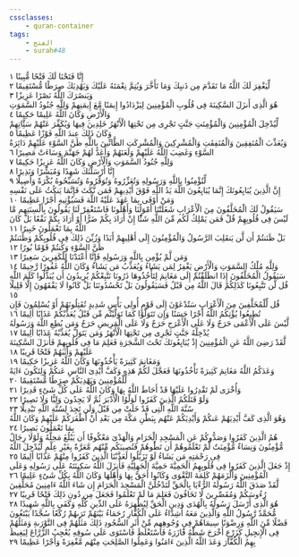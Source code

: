 ```yaml
---
cssclasses:
    - quran-container
tags:
    - الفتح
    - surah#48
---
```


إِنَّا فَتَحْنَا لَكَ فَتْحًا مُّبِينًا  ١<br>
لِّيَغْفِرَ لَكَ اللَّهُ مَا تَقَدَّمَ مِن ذَنبِكَ وَمَا تَأَخَّرَ وَيُتِمَّ نِعْمَتَهُ عَلَيْكَ وَيَهْدِيَكَ صِرَطًا مُّسْتَقِيمًا  ٢<br>
وَيَنصُرَكَ اللَّهُ نَصْرًا عَزِيزًا  ٣<br>
هُوَ الَّذِى أَنزَلَ السَّكِينَةَ فِى قُلُوبِ الْمُؤْمِنِينَ لِيَزْدَادُوا إِيمَنًا مَّعَ إِيمَنِهِمْ وَلِلَّهِ جُنُودُ السَّمَوَتِ وَالْأَرْضِ وَكَانَ اللَّهُ عَلِيمًا حَكِيمًا  ٤<br>
لِّيُدْخِلَ الْمُؤْمِنِينَ وَالْمُؤْمِنَتِ جَنَّتٍ تَجْرِى مِن تَحْتِهَا الْأَنْهَرُ خَلِدِينَ فِيهَا وَيُكَفِّرَ عَنْهُمْ سَئَِّاتِهِمْ وَكَانَ ذَلِكَ عِندَ اللَّهِ فَوْزًا عَظِيمًا  ٥<br>
وَيُعَذِّبَ الْمُنَفِقِينَ وَالْمُنَفِقَتِ وَالْمُشْرِكِينَ وَالْمُشْرِكَتِ الظَّانِّينَ بِاللَّهِ ظَنَّ السَّوْءِ عَلَيْهِمْ دَائِرَةُ السَّوْءِ وَغَضِبَ اللَّهُ عَلَيْهِمْ وَلَعَنَهُمْ وَأَعَدَّ لَهُمْ جَهَنَّمَ وَسَاءَتْ مَصِيرًا  ٦<br>
وَلِلَّهِ جُنُودُ السَّمَوَتِ وَالْأَرْضِ وَكَانَ اللَّهُ عَزِيزًا حَكِيمًا  ٧<br>
إِنَّا أَرْسَلْنَكَ شَهِدًا وَمُبَشِّرًا وَنَذِيرًا  ٨<br>
لِّتُؤْمِنُوا بِاللَّهِ وَرَسُولِهِ وَتُعَزِّرُوهُ وَتُوَقِّرُوهُ وَتُسَبِّحُوهُ بُكْرَةً وَأَصِيلًا  ٩<br>
إِنَّ الَّذِينَ يُبَايِعُونَكَ إِنَّمَا يُبَايِعُونَ اللَّهَ يَدُ اللَّهِ فَوْقَ أَيْدِيهِمْ فَمَن نَّكَثَ فَإِنَّمَا يَنكُثُ عَلَى نَفْسِهِ وَمَنْ أَوْفَى بِمَا عَهَدَ عَلَيْهُ اللَّهَ فَسَيُؤْتِيهِ أَجْرًا عَظِيمًا  ١۰<br>
سَيَقُولُ لَكَ الْمُخَلَّفُونَ مِنَ الْأَعْرَابِ شَغَلَتْنَا أَمْوَلُنَا وَأَهْلُونَا فَاسْتَغْفِرْ لَنَا يَقُولُونَ بِأَلْسِنَتِهِم مَّا لَيْسَ فِى قُلُوبِهِمْ قُلْ فَمَن يَمْلِكُ لَكُم مِّنَ اللَّهِ شَئًْا إِنْ أَرَادَ بِكُمْ ضَرًّا أَوْ أَرَادَ بِكُمْ نَفْعًا بَلْ كَانَ اللَّهُ بِمَا تَعْمَلُونَ خَبِيرًا  ١١<br>
بَلْ ظَنَنتُمْ أَن لَّن يَنقَلِبَ الرَّسُولُ وَالْمُؤْمِنُونَ إِلَى أَهْلِيهِمْ أَبَدًا وَزُيِّنَ ذَلِكَ فِى قُلُوبِكُمْ وَظَنَنتُمْ ظَنَّ السَّوْءِ وَكُنتُمْ قَوْمًا بُورًا  ١٢<br>
وَمَن لَّمْ يُؤْمِن بِاللَّهِ وَرَسُولِهِ فَإِنَّا أَعْتَدْنَا لِلْكَفِرِينَ سَعِيرًا  ١٣<br>
وَلِلَّهِ مُلْكُ السَّمَوَتِ وَالْأَرْضِ يَغْفِرُ لِمَن يَشَاءُ وَيُعَذِّبُ مَن يَشَاءُ وَكَانَ اللَّهُ غَفُورًا رَّحِيمًا  ١٤<br>
سَيَقُولُ الْمُخَلَّفُونَ إِذَا انطَلَقْتُمْ إِلَى مَغَانِمَ لِتَأْخُذُوهَا ذَرُونَا نَتَّبِعْكُمْ يُرِيدُونَ أَن يُبَدِّلُوا كَلَمَ اللَّهِ قُل لَّن تَتَّبِعُونَا كَذَلِكُمْ قَالَ اللَّهُ مِن قَبْلُ فَسَيَقُولُونَ بَلْ تَحْسُدُونَنَا بَلْ كَانُوا لَا يَفْقَهُونَ إِلَّا قَلِيلًا  ١٥<br>
قُل لِّلْمُخَلَّفِينَ مِنَ الْأَعْرَابِ سَتُدْعَوْنَ إِلَى قَوْمٍ أُولِى بَأْسٍ شَدِيدٍ تُقَتِلُونَهُمْ أَوْ يُسْلِمُونَ فَإِن تُطِيعُوا يُؤْتِكُمُ اللَّهُ أَجْرًا حَسَنًا وَإِن تَتَوَلَّوْا كَمَا تَوَلَّيْتُم مِّن قَبْلُ يُعَذِّبْكُمْ عَذَابًا أَلِيمًا  ١٦<br>
لَّيْسَ عَلَى الْأَعْمَى حَرَجٌ وَلَا عَلَى الْأَعْرَجِ حَرَجٌ وَلَا عَلَى الْمَرِيضِ حَرَجٌ وَمَن يُطِعِ اللَّهَ وَرَسُولَهُ يُدْخِلْهُ جَنَّتٍ تَجْرِى مِن تَحْتِهَا الْأَنْهَرُ وَمَن يَتَوَلَّ يُعَذِّبْهُ عَذَابًا أَلِيمًا  ١٧<br>
لَّقَدْ رَضِىَ اللَّهُ عَنِ الْمُؤْمِنِينَ إِذْ يُبَايِعُونَكَ تَحْتَ الشَّجَرَةِ فَعَلِمَ مَا فِى قُلُوبِهِمْ فَأَنزَلَ السَّكِينَةَ عَلَيْهِمْ وَأَثَبَهُمْ فَتْحًا قَرِيبًا  ١٨<br>
وَمَغَانِمَ كَثِيرَةً يَأْخُذُونَهَا وَكَانَ اللَّهُ عَزِيزًا حَكِيمًا  ١٩<br>
وَعَدَكُمُ اللَّهُ مَغَانِمَ كَثِيرَةً تَأْخُذُونَهَا فَعَجَّلَ لَكُمْ هَذِهِ وَكَفَّ أَيْدِىَ النَّاسِ عَنكُمْ وَلِتَكُونَ ءَايَةً لِّلْمُؤْمِنِينَ وَيَهْدِيَكُمْ صِرَطًا مُّسْتَقِيمًا  ٢۰<br>
وَأُخْرَى لَمْ تَقْدِرُوا عَلَيْهَا قَدْ أَحَاطَ اللَّهُ بِهَا وَكَانَ اللَّهُ عَلَى كُلِّ شَىْءٍ قَدِيرًا  ٢١<br>
وَلَوْ قَتَلَكُمُ الَّذِينَ كَفَرُوا لَوَلَّوُا الْأَدْبَرَ ثُمَّ لَا يَجِدُونَ وَلِيًّا وَلَا نَصِيرًا  ٢٢<br>
سُنَّةَ اللَّهِ الَّتِى قَدْ خَلَتْ مِن قَبْلُ وَلَن تَجِدَ لِسُنَّةِ اللَّهِ تَبْدِيلًا  ٢٣<br>
وَهُوَ الَّذِى كَفَّ أَيْدِيَهُمْ عَنكُمْ وَأَيْدِيَكُمْ عَنْهُم بِبَطْنِ مَكَّةَ مِن بَعْدِ أَنْ أَظْفَرَكُمْ عَلَيْهِمْ وَكَانَ اللَّهُ بِمَا تَعْمَلُونَ بَصِيرًا  ٢٤<br>
هُمُ الَّذِينَ كَفَرُوا وَصَدُّوكُمْ عَنِ الْمَسْجِدِ الْحَرَامِ وَالْهَدْىَ مَعْكُوفًا أَن يَبْلُغَ مَحِلَّهُ وَلَوْلَا رِجَالٌ مُّؤْمِنُونَ وَنِسَاءٌ مُّؤْمِنَتٌ لَّمْ تَعْلَمُوهُمْ أَن تَطَُٔوهُمْ فَتُصِيبَكُم مِّنْهُم مَّعَرَّةٌ بِغَيْرِ عِلْمٍ لِّيُدْخِلَ اللَّهُ فِى رَحْمَتِهِ مَن يَشَاءُ لَوْ تَزَيَّلُوا لَعَذَّبْنَا الَّذِينَ كَفَرُوا مِنْهُمْ عَذَابًا أَلِيمًا  ٢٥<br>
إِذْ جَعَلَ الَّذِينَ كَفَرُوا فِى قُلُوبِهِمُ الْحَمِيَّةَ حَمِيَّةَ الْجَهِلِيَّةِ فَأَنزَلَ اللَّهُ سَكِينَتَهُ عَلَى رَسُولِهِ وَعَلَى الْمُؤْمِنِينَ وَأَلْزَمَهُمْ كَلِمَةَ التَّقْوَى وَكَانُوا أَحَقَّ بِهَا وَأَهْلَهَا وَكَانَ اللَّهُ بِكُلِّ شَىْءٍ عَلِيمًا  ٢٦<br>
لَّقَدْ صَدَقَ اللَّهُ رَسُولَهُ الرُّءْيَا بِالْحَقِّ لَتَدْخُلُنَّ الْمَسْجِدَ الْحَرَامَ إِن شَاءَ اللَّهُ ءَامِنِينَ مُحَلِّقِينَ رُءُوسَكُمْ وَمُقَصِّرِينَ لَا تَخَافُونَ فَعَلِمَ مَا لَمْ تَعْلَمُوا فَجَعَلَ مِن دُونِ ذَلِكَ فَتْحًا قَرِيبًا  ٢٧<br>
هُوَ الَّذِى أَرْسَلَ رَسُولَهُ بِالْهُدَى وَدِينِ الْحَقِّ لِيُظْهِرَهُ عَلَى الدِّينِ كُلِّهِ وَكَفَى بِاللَّهِ شَهِيدًا  ٢٨<br>
مُّحَمَّدٌ رَّسُولُ اللَّهِ وَالَّذِينَ مَعَهُ أَشِدَّاءُ عَلَى الْكُفَّارِ رُحَمَاءُ بَيْنَهُمْ تَرَىهُمْ رُكَّعًا سُجَّدًا يَبْتَغُونَ فَضْلًا مِّنَ اللَّهِ وَرِضْوَنًا سِيمَاهُمْ فِى وُجُوهِهِم مِّنْ أَثَرِ السُّجُودِ ذَلِكَ مَثَلُهُمْ فِى التَّوْرَىةِ وَمَثَلُهُمْ فِى الْإِنجِيلِ كَزَرْعٍ أَخْرَجَ شَطَْٔهُ فََٔازَرَهُ فَاسْتَغْلَظَ فَاسْتَوَى عَلَى سُوقِهِ يُعْجِبُ الزُّرَّاعَ لِيَغِيظَ بِهِمُ الْكُفَّارَ وَعَدَ اللَّهُ الَّذِينَ ءَامَنُوا وَعَمِلُوا الصَّلِحَتِ مِنْهُم مَّغْفِرَةً وَأَجْرًا عَظِيمًا  ٢٩<br>
